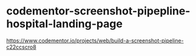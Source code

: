 # codementor-screenshot-pipepline-hospital-landing-page
https://www.codementor.io/projects/web/build-a-screenshot-pipeline-c22ccscro8
